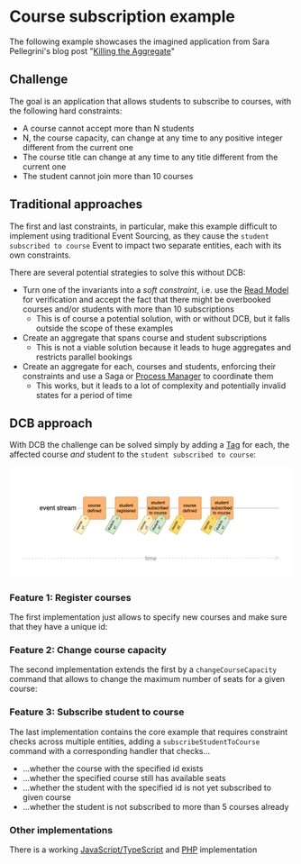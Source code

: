 # Course subscription example

The following example showcases the imagined application from Sara Pellegrini's blog post "[Killing the Aggregate](https://sara.event-thinking.io/2023/04/kill-aggregate-chapter-1-I-am-here-to-kill-the-aggregate.html)"

## Challenge

The goal is an application that allows students to subscribe to courses, with the following hard constraints:

- A course cannot accept more than N students
- N, the course capacity, can change at any time to any positive integer different from the current one
- The course title can change at any time to any title different from the current one
- The student cannot join more than 10 courses

## Traditional approaches

The first and last constraints, in particular, make this example difficult to implement using traditional Event Sourcing, as they cause the `student subscribed to course` Event to impact two separate entities, each with its own constraints.

There are several potential strategies to solve this without DCB:

- Turn one of the invariants into a *soft constraint*, i.e. use the [Read Model](../glossary.md#read-model) for verification and accept the fact that there might be overbooked courses and/or students with more than 10 subscriptions
    - This is of course a potential solution, with or without DCB, but it falls outside the scope of these examples
- Create an aggregate that spans course and student subscriptions
    - This is not a viable solution because it leads to huge aggregates and restricts parallel bookings
- Create an aggregate for each, courses and students, enforcing their constraints and use a Saga or [Process Manager](../glossary.md#process-manager) to coordinate them
    - This works, but it leads to a lot of complexity and potentially invalid states for a period of time

## DCB approach

With DCB the challenge can be solved simply by adding a [Tag](../libraries/specification.md#tag) for each, the affected course *and* student to the `student subscribed to course`:

![course subscriptions example](img/course-subscriptions-01.png)

### Feature 1: Register courses

The first implementation just allows to specify new courses and make sure that they have a unique id:

<script type="application/dcb+json">
{"eventDefinitions":[{"name":"CourseDefined","schema":{"type":"object","properties":{"courseId":{"type":"string"},"capacity":{"type":"number"}}},"tagResolvers":["course:{data.courseId}"]}],"commandDefinitions":[{"name":"defineCourse","schema":{"type":"object","properties":{"courseId":{"type":"string"},"capacity":{"type":"number"}}}}],"projections":[{"name":"courseExists","parameterSchema":{"type":"object","properties":{"courseId":{"type":"string"}}},"stateSchema":{"type":"boolean","default":false},"handlers":{"CourseDefined":"true"},"tagFilters":["course:{courseId}"]}],"commandHandlerDefinitions":[{"commandName":"defineCourse","decisionModels":[{"name":"courseExists","parameters":["command.courseId"]}],"constraintChecks":[{"condition":"state.courseExists","errorMessage":"Course with id \"{command.courseId}\" already exists"}],"successEvent":{"type":"CourseDefined","data":{"courseId":"{command.courseId}","capacity":"{command.capacity}"}}}],"testCases":[{"description":"Define course with existing id","givenEvents":[{"type":"CourseDefined","data":{"courseId":"c1","capacity":10}}],"whenCommand":{"type":"defineCourse","data":{"courseId":"c1","capacity":15}},"thenExpectedError":"Course with id \"c1\" already exists"},{"description":"Define course with new id","givenEvents":null,"whenCommand":{"type":"defineCourse","data":{"courseId":"c1","capacity":15}},"thenExpectedEvent":{"type":"CourseDefined","data":{"courseId":"c1","capacity":15}}}]}
</script>

### Feature 2: Change course capacity

The second implementation extends the first by a `changeCourseCapacity` command that allows to change the maximum number of seats for a given course:

<script type="application/dcb+json">
{"eventDefinitions":[{"name":"CourseDefined","schema":{"type":"object","properties":{"courseId":{"type":"string"},"capacity":{"type":"number"}}},"tagResolvers":["course:{data.courseId}"]},{"name":"CourseCapacityChanged","schema":{"type":"object","properties":{"courseId":{"type":"string"},"newCapacity":{"type":"number"}}},"tagResolvers":["course:{data.courseId}"]}],"commandDefinitions":[{"name":"changeCourseCapacity","schema":{"type":"object","properties":{"studentId":{"type":"string"},"newCapacity":{"type":"number"}}}}],"projections":[{"name":"courseExists","parameterSchema":{"type":"object","properties":{"courseId":{"type":"string"}}},"stateSchema":{"type":"boolean","default":false},"handlers":{"CourseDefined":"true"},"tagFilters":["course:{courseId}"]},{"name":"courseCapacity","parameterSchema":{"type":"object","properties":{"courseId":{"type":"string"}}},"stateSchema":{"type":"number","default":0},"handlers":{"CourseDefined":"event.data.capacity","CourseCapacityChanged":"event.data.newCapacity"},"tagFilters":["course:{courseId}"]}],"commandHandlerDefinitions":[{"commandName":"changeCourseCapacity","decisionModels":[{"name":"courseExists","parameters":["command.courseId"]},{"name":"courseCapacity","parameters":["command.courseId"]}],"constraintChecks":[{"condition":"!state.courseExists","errorMessage":"Course \"{command.courseId}\" does not exist"},{"condition":"state.courseCapacity === command.newCapacity","errorMessage":"New capacity {command.newCapacity} is the same as the current capacity"}],"successEvent":{"type":"CourseCapacityChanged","data":{"courseId":"{command.courseId}","newCapacity":"{command.newCapacity}"}}}],"testCases":[{"description":"Change capacity of a non-existing course","givenEvents":null,"whenCommand":{"type":"changeCourseCapacity","data":{"courseId":"c0","newCapacity":15}},"thenExpectedError":"Course \"c0\" does not exist"},{"description":"Change capacity of a course to a new value","givenEvents":[{"type":"CourseDefined","data":{"courseId":"c1","capacity":12}}],"whenCommand":{"type":"changeCourseCapacity","data":{"courseId":"c1","newCapacity":15}},"thenExpectedEvent":{"type":"CourseCapacityChanged","data":{"courseId":"c1","newCapacity":15}}}]}
</script>

### Feature 3: Subscribe student to course

The last implementation contains the core example that requires constraint checks across multiple entities, adding a `subscribeStudentToCourse` command with a corresponding handler that checks...

- ...whether the course with the specified id exists
- ...whether the specified course still has available seats
- ...whether the student with the specified id is not yet subscribed to given course
- ...whether the student is not subscribed to more than 5 courses already

<script type="application/dcb+json">
{"eventDefinitions":[{"name":"CourseDefined","schema":{"type":"object","properties":{"courseId":{"type":"string"},"capacity":{"type":"number"}}},"tagResolvers":["course:{data.courseId}"]},{"name":"CourseCapacityChanged","schema":{"type":"object","properties":{"courseId":{"type":"string"},"newCapacity":{"type":"number"}}},"tagResolvers":["course:{data.courseId}"]},{"name":"StudentSubscribedToCourse","schema":{"type":"object","properties":{"studentId":{"type":"string"},"courseId":{"type":"string"}}},"tagResolvers":["student:{data.studentId}","course:{data.courseId}"]}],"commandDefinitions":[{"name":"subscribeStudentToCourse","schema":{"type":"object","properties":{"studentId":{"type":"string"},"courseId":{"type":"string"}}}}],"projections":[{"name":"courseExists","parameterSchema":{"type":"object","properties":{"courseId":{"type":"string"}}},"stateSchema":{"type":"boolean","default":false},"handlers":{"CourseDefined":"true"},"tagFilters":["course:{courseId}"]},{"name":"courseCapacity","parameterSchema":{"type":"object","properties":{"courseId":{"type":"string"}}},"stateSchema":{"type":"number","default":0},"handlers":{"CourseDefined":"event.data.capacity","CourseCapacityChanged":"event.data.newCapacity"},"tagFilters":["course:{courseId}"]},{"name":"studentAlreadySubscribed","parameterSchema":{"type":"object","properties":{"studentId":{"type":"string"},"courseId":{"type":"string"}}},"stateSchema":{"type":"boolean","default":false},"handlers":{"StudentSubscribedToCourse":"true"},"tagFilters":["student:{studentId}","course:{courseId}"]},{"name":"numberOfCourseSubscriptions","parameterSchema":{"type":"object","properties":{"courseId":{"type":"string"}}},"stateSchema":{"type":"number","default":0},"handlers":{"StudentSubscribedToCourse":"state + 1"},"tagFilters":["course:{courseId}"]},{"name":"numberOfStudentSubscriptions","parameterSchema":{"type":"object","properties":{"studentId":{"type":"string"}}},"stateSchema":{"type":"number","default":0},"handlers":{"StudentSubscribedToCourse":"state + 1"},"tagFilters":["student:{studentId}"]}],"commandHandlerDefinitions":[{"commandName":"subscribeStudentToCourse","decisionModels":[{"name":"courseExists","parameters":["command.courseId"]},{"name":"courseCapacity","parameters":["command.courseId"]},{"name":"numberOfCourseSubscriptions","parameters":["command.courseId"]},{"name":"numberOfStudentSubscriptions","parameters":["command.studentId"]},{"name":"studentAlreadySubscribed","parameters":["command.studentId","command.courseId"]}],"constraintChecks":[{"condition":"!state.courseExists","errorMessage":"Course \"{command.courseId}\" does not exist"},{"condition":"state.numberOfCourseSubscriptions >= state.courseCapacity","errorMessage":"Course \"{command.courseId}\" is already fully booked"},{"condition":"state.studentAlreadySubscribed","errorMessage":"Student already subscribed to this course"},{"condition":"state.numberOfStudentSubscriptions >= 5","errorMessage":"Student already subscribed to 5 courses"}],"successEvent":{"type":"StudentSubscribedToCourse","data":{"studentId":"{command.studentId}","courseId":"{command.courseId}"}}}],"testCases":[{"description":"Subscribe student to non-existing course","givenEvents":null,"whenCommand":{"type":"subscribeStudentToCourse","data":{"studentId":"s1","courseId":"c0"}},"thenExpectedError":"Course \"c0\" does not exist"},{"description":"Subscribe student to fully booked course","givenEvents":[{"type":"CourseDefined","data":{"courseId":"c1","capacity":3}},{"type":"StudentSubscribedToCourse","data":{"studentId":"s1","courseId":"c1"}},{"type":"StudentSubscribedToCourse","data":{"studentId":"s2","courseId":"c1"}},{"type":"StudentSubscribedToCourse","data":{"studentId":"s3","courseId":"c1"}}],"whenCommand":{"type":"subscribeStudentToCourse","data":{"studentId":"s4","courseId":"c1"}},"thenExpectedError":"Course \"c1\" is already fully booked"},{"description":"Subscribe student to the same course twice","givenEvents":[{"type":"CourseDefined","data":{"courseId":"c1","capacity":10}},{"type":"StudentSubscribedToCourse","data":{"studentId":"s1","courseId":"c1"}}],"whenCommand":{"type":"subscribeStudentToCourse","data":{"studentId":"s1","courseId":"c1"}},"thenExpectedError":"Student already subscribed to this course"},{"description":"Subscribe student to more than 5 courses","givenEvents":[{"type":"CourseDefined","data":{"courseId":"c6","capacity":10}},{"type":"StudentSubscribedToCourse","data":{"studentId":"s1","courseId":"c1"}},{"type":"StudentSubscribedToCourse","data":{"studentId":"s1","courseId":"c2"}},{"type":"StudentSubscribedToCourse","data":{"studentId":"s1","courseId":"c3"}},{"type":"StudentSubscribedToCourse","data":{"studentId":"s1","courseId":"c4"}},{"type":"StudentSubscribedToCourse","data":{"studentId":"s1","courseId":"c5"}}],"whenCommand":{"type":"subscribeStudentToCourse","data":{"studentId":"s1","courseId":"c6"}},"thenExpectedError":"Student already subscribed to 5 courses"},{"description":"Subscribe student to course with capacity","givenEvents":[{"type":"CourseDefined","data":{"courseId":"c1","capacity":10}}],"whenCommand":{"type":"subscribeStudentToCourse","data":{"studentId":"s1","courseId":"c1"}},"thenExpectedEvent":{"type":"StudentSubscribedToCourse","data":{"studentId":"s1","courseId":"c1"}}}]}
</script>

### Other implementations

There is a working [JavaScript/TypeScript](https://github.com/sennentech/dcb-event-sourced/tree/main/examples/course-manager-cli) and [PHP](https://github.com/bwaidelich/dcb-example-courses) implementation